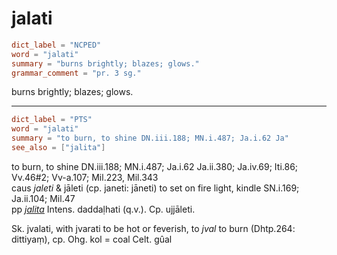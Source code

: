 # jalati

``` toml
dict_label = "NCPED"
word = "jalati"
summary = "burns brightly; blazes; glows."
grammar_comment = "pr. 3 sg."
```

burns brightly; blazes; glows.

--------------------

``` toml
dict_label = "PTS"
word = "jalati"
summary = "to burn, to shine DN.iii.188; MN.i.487; Ja.i.62 Ja"
see_also = ["jalita"]
```

to burn, to shine DN.iii.188; MN.i.487; Ja.i.62 Ja.ii.380; Ja.iv.69; Iti.86; Vv.46#2; Vv\-a.107; Mil.223, Mil.343  
caus *jaleti* & jāleti (cp. janeti: jāneti) to set on fire light, kindle SN.i.169; Ja.ii.104; Mil.47  
pp *[jalita](jalita.md)* Intens. daddaḷhati (q.v.). Cp. ujjāleti.

Sk. jvalati, with jvarati to be hot or feverish, to *jval* to burn (Dhtp.264: dittiyaṃ), cp. Ohg. kol = coal Celt. gûal

